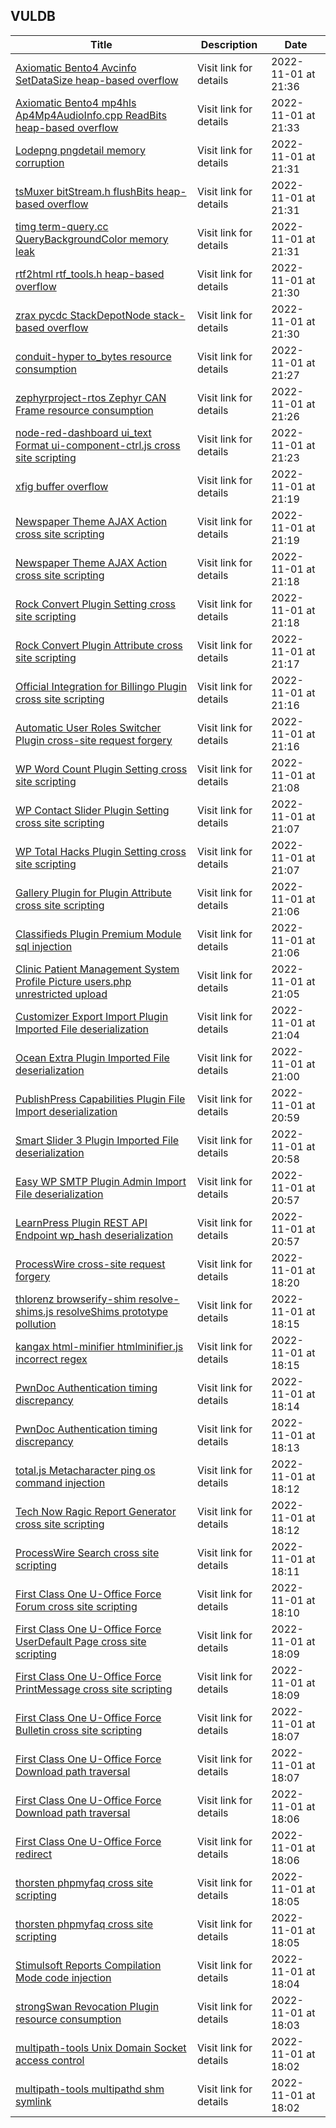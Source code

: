 ## VULDB
|Title|Description|Date|
|---|---|---|
| [Axiomatic Bento4 Avcinfo SetDataSize heap-based overflow](https://vuldb.com/?id.212564) | Visit link for details | 2022-11-01 at 21:36 |
| [Axiomatic Bento4 mp4hls Ap4Mp4AudioInfo.cpp ReadBits heap-based overflow](https://vuldb.com/?id.212563) | Visit link for details | 2022-11-01 at 21:33 |
| [Lodepng pngdetail memory corruption](https://vuldb.com/?id.212562) | Visit link for details | 2022-11-01 at 21:31 |
| [tsMuxer bitStream.h flushBits heap-based overflow](https://vuldb.com/?id.212561) | Visit link for details | 2022-11-01 at 21:31 |
| [timg term-query.cc QueryBackgroundColor memory leak](https://vuldb.com/?id.212560) | Visit link for details | 2022-11-01 at 21:31 |
| [rtf2html rtf_tools.h heap-based overflow](https://vuldb.com/?id.212559) | Visit link for details | 2022-11-01 at 21:30 |
| [zrax pycdc StackDepotNode stack-based overflow](https://vuldb.com/?id.212558) | Visit link for details | 2022-11-01 at 21:30 |
| [conduit-hyper to_bytes resource consumption](https://vuldb.com/?id.212557) | Visit link for details | 2022-11-01 at 21:27 |
| [zephyrproject-rtos Zephyr CAN Frame resource consumption](https://vuldb.com/?id.212556) | Visit link for details | 2022-11-01 at 21:26 |
| [node-red-dashboard ui_text Format ui-component-ctrl.js cross site scripting](https://vuldb.com/?id.212555) | Visit link for details | 2022-11-01 at 21:23 |
| [xfig buffer overflow](https://vuldb.com/?id.212554) | Visit link for details | 2022-11-01 at 21:19 |
| [Newspaper Theme AJAX Action cross site scripting](https://vuldb.com/?id.212553) | Visit link for details | 2022-11-01 at 21:19 |
| [Newspaper Theme AJAX Action cross site scripting](https://vuldb.com/?id.212552) | Visit link for details | 2022-11-01 at 21:18 |
| [Rock Convert Plugin Setting cross site scripting](https://vuldb.com/?id.212551) | Visit link for details | 2022-11-01 at 21:18 |
| [Rock Convert Plugin Attribute cross site scripting](https://vuldb.com/?id.212550) | Visit link for details | 2022-11-01 at 21:17 |
| [Official Integration for Billingo Plugin cross site scripting](https://vuldb.com/?id.212549) | Visit link for details | 2022-11-01 at 21:16 |
| [Automatic User Roles Switcher Plugin cross-site request forgery](https://vuldb.com/?id.212548) | Visit link for details | 2022-11-01 at 21:16 |
| [WP Word Count Plugin Setting cross site scripting](https://vuldb.com/?id.212547) | Visit link for details | 2022-11-01 at 21:08 |
| [WP Contact Slider Plugin Setting cross site scripting](https://vuldb.com/?id.212546) | Visit link for details | 2022-11-01 at 21:07 |
| [WP Total Hacks Plugin Setting cross site scripting](https://vuldb.com/?id.212545) | Visit link for details | 2022-11-01 at 21:07 |
| [Gallery Plugin for Plugin Attribute cross site scripting](https://vuldb.com/?id.212544) | Visit link for details | 2022-11-01 at 21:06 |
| [Classifieds Plugin Premium Module sql injection](https://vuldb.com/?id.212543) | Visit link for details | 2022-11-01 at 21:06 |
| [Clinic Patient Management System Profile Picture users.php unrestricted upload](https://vuldb.com/?id.212542) | Visit link for details | 2022-11-01 at 21:05 |
| [Customizer Export Import Plugin Imported File deserialization](https://vuldb.com/?id.212541) | Visit link for details | 2022-11-01 at 21:04 |
| [Ocean Extra Plugin Imported File deserialization](https://vuldb.com/?id.212540) | Visit link for details | 2022-11-01 at 21:00 |
| [PublishPress Capabilities Plugin File Import deserialization](https://vuldb.com/?id.212539) | Visit link for details | 2022-11-01 at 20:59 |
| [Smart Slider 3 Plugin Imported File deserialization](https://vuldb.com/?id.212538) | Visit link for details | 2022-11-01 at 20:58 |
| [Easy WP SMTP Plugin Admin Import File deserialization](https://vuldb.com/?id.212537) | Visit link for details | 2022-11-01 at 20:57 |
| [LearnPress Plugin REST API Endpoint wp_hash deserialization](https://vuldb.com/?id.212536) | Visit link for details | 2022-11-01 at 20:57 |
| [ProcessWire cross-site request forgery](https://vuldb.com/?id.212535) | Visit link for details | 2022-11-01 at 18:20 |
| [thlorenz browserify-shim resolve-shims.js resolveShims prototype pollution](https://vuldb.com/?id.212534) | Visit link for details | 2022-11-01 at 18:15 |
| [kangax html-minifier htmlminifier.js incorrect regex](https://vuldb.com/?id.212533) | Visit link for details | 2022-11-01 at 18:15 |
| [PwnDoc Authentication timing discrepancy](https://vuldb.com/?id.212532) | Visit link for details | 2022-11-01 at 18:14 |
| [PwnDoc Authentication timing discrepancy](https://vuldb.com/?id.212531) | Visit link for details | 2022-11-01 at 18:13 |
| [total.js Metacharacter ping os command injection](https://vuldb.com/?id.212530) | Visit link for details | 2022-11-01 at 18:12 |
| [Tech Now Ragic Report Generator cross site scripting](https://vuldb.com/?id.212529) | Visit link for details | 2022-11-01 at 18:12 |
| [ProcessWire Search cross site scripting](https://vuldb.com/?id.212528) | Visit link for details | 2022-11-01 at 18:11 |
| [First Class One U-Office Force Forum cross site scripting](https://vuldb.com/?id.212527) | Visit link for details | 2022-11-01 at 18:10 |
| [First Class One U-Office Force UserDefault Page cross site scripting](https://vuldb.com/?id.212526) | Visit link for details | 2022-11-01 at 18:09 |
| [First Class One U-Office Force PrintMessage cross site scripting](https://vuldb.com/?id.212525) | Visit link for details | 2022-11-01 at 18:09 |
| [First Class One U-Office Force Bulletin cross site scripting](https://vuldb.com/?id.212524) | Visit link for details | 2022-11-01 at 18:07 |
| [First Class One U-Office Force Download path traversal](https://vuldb.com/?id.212523) | Visit link for details | 2022-11-01 at 18:07 |
| [First Class One U-Office Force Download path traversal](https://vuldb.com/?id.212522) | Visit link for details | 2022-11-01 at 18:06 |
| [First Class One U-Office Force redirect](https://vuldb.com/?id.212521) | Visit link for details | 2022-11-01 at 18:06 |
| [thorsten phpmyfaq cross site scripting](https://vuldb.com/?id.212520) | Visit link for details | 2022-11-01 at 18:05 |
| [thorsten phpmyfaq cross site scripting](https://vuldb.com/?id.212519) | Visit link for details | 2022-11-01 at 18:05 |
| [Stimulsoft Reports Compilation Mode code injection](https://vuldb.com/?id.212518) | Visit link for details | 2022-11-01 at 18:04 |
| [strongSwan Revocation Plugin resource consumption](https://vuldb.com/?id.212517) | Visit link for details | 2022-11-01 at 18:03 |
| [multipath-tools Unix Domain Socket access control](https://vuldb.com/?id.212516) | Visit link for details | 2022-11-01 at 18:02 |
| [multipath-tools multipathd shm symlink](https://vuldb.com/?id.212515) | Visit link for details | 2022-11-01 at 18:02 |
